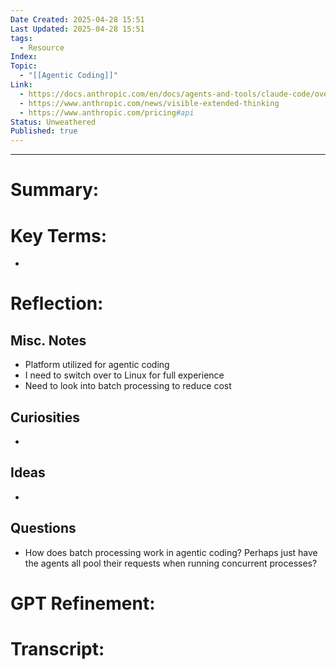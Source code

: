 ```yaml
---
Date Created: 2025-04-28 15:51
Last Updated: 2025-04-28 15:51
tags:
  - Resource
Index: 
Topic:
  - "[[Agentic Coding]]"
Link:
  - https://docs.anthropic.com/en/docs/agents-and-tools/claude-code/overview
  - https://www.anthropic.com/news/visible-extended-thinking
  - https://www.anthropic.com/pricing#api
Status: Unweathered
Published: true
---
```

---
# Summary: 



# Key Terms:
* 

# Reflection:

## Misc. Notes
- Platform utilized for agentic coding
- I need to switch over to Linux for full experience
- Need to look into batch processing to reduce cost
## Curiosities
- 
## Ideas
- 
## Questions
- How does batch processing work in agentic coding? Perhaps just have the agents all pool their requests when running concurrent processes?

# GPT Refinement: 

# Transcript:
